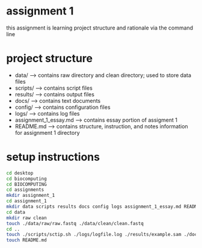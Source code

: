 # assignment 1

this assignment is learning project structure and rationale via the command line

# project structure

- data/ --> contains raw directory and clean directory; used to store data files
- scripts/ --> contains script files
- results/ --> contains output files
- docs/ --> contains text documents
- config/ --> contains configuration files
- logs/ --> contains log files
- assignment_1_essay.md --> contains essay portion of assigment 1
- README.md --> contains structure, instruction, and notes information for assignment 1 directory

# setup instructions

```bash
cd desktop
cd biocomputing
cd BIOCOMPUTING
cd assignments
mkdir assignment_1
cd assignment_1
mkdir data scripts results docs config logs assignment_1_essay.md README.md
cd data
mkdir raw clean
touch ./data/raw/raw.fastq ./data/clean/clean.fastq
cd ..
touch ./scripts/sctip.sh ./logs/logfile.log ./results/example.sam ./docs/example.txt ./config/examp$
touch README.md
